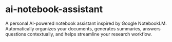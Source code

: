 # ai-notebook-assistant
A personal AI-powered notebook assistant inspired by Google NotebookLM. Automatically organizes your documents, generates summaries, answers questions contextually, and helps streamline your research workflow.
